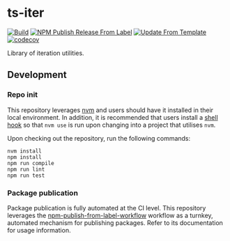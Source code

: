 # ts-iter
[![Build](https://github.com/infrastructure-blocks/ts-iter/actions/workflows/build.yml/badge.svg)](https://github.com/infrastructure-blocks/ts-iter/actions/workflows/build.yml)
[![NPM Publish Release From Label](https://github.com/infrastructure-blocks/ts-iter/actions/workflows/npm-publish-release-from-label.yml/badge.svg)](https://github.com/infrastructure-blocks/ts-iter/actions/workflows/npm-publish-release-from-label.yml)
[![Update From Template](https://github.com/infrastructure-blocks/ts-iter/actions/workflows/update-from-template.yml/badge.svg)](https://github.com/infrastructure-blocks/ts-iter/actions/workflows/update-from-template.yml)
[![codecov](https://codecov.io/gh/infrastructure-blocks/ts-iter/graph/badge.svg?token=6SMI57LPI6)](https://codecov.io/gh/infrastructure-blocks/ts-iter)

Library of iteration utilities.

## Development

### Repo init

This repository leverages [nvm](https://github.com/nvm-sh/nvm) and users should have it installed in their local environment.
In addition, it is recommended that users install a [shell hook](https://github.com/nvm-sh/nvm#deeper-shell-integration)
so that `nvm use` is run upon changing into a project that utilises `nvm`.

Upon checking out the repository, run the following commands:
```shell
nvm install
npm install
npm run compile
npm run lint
npm run test
```

### Package publication

Package publication is fully automated at the CI level. This repository leverages the
[npm-publish-from-label-workflow](https://github.com/infrastructure-blocks/npm-publish-from-label-workflow)
workflow as a turnkey, automated mechanism for publishing packages. Refer to its documentation for usage information.
